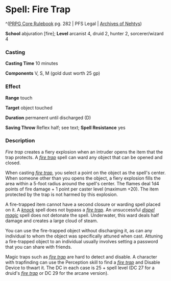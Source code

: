 # Spell: Fire Trap

^([PRPG Core Rulebook][ss-fire-trap] pg. 282 | PFS Legal | [Archives of Nehtys][sn-fire-trap])

**School** abjuration [fire]; **Level** arcanist 4, druid 2, hunter 2, sorcerer/wizard 4

### Casting

**Casting Time** 10 minutes  

**Components** V, S, M (gold dust worth 25 gp)

### Effect

**Range** touch  

**Target** object touched  

**Duration** permanent until discharged (D)  

**Saving Throw** Reflex half; see text; **Spell Resistance** yes

### Description

_Fire trap_ creates a fiery explosion when an intruder opens the item that the trap protects. A _[fire trap]_ spell can ward any object that can be opened and closed.  

When casting _[fire trap]_, you select a point on the object as the spell's center. When someone other than you opens the object, a fiery explosion fills the area within a 5-foot radius around the spell's center. The flames deal 1d4 points of fire damage + 1 point per caster level (maximum +20). The item protected by the trap is not harmed by this explosion.  

A fire-trapped item cannot have a second closure or warding spell placed on it. A _[knock]_ spell does not bypass a _[fire trap]_. An unsuccessful _[dispel magic]_ spell does not detonate the spell. Underwater, this ward deals half damage and creates a large cloud of steam.  

You can use the fire-trapped object without discharging it, as can any individual to whom the object was specifically attuned when cast. Attuning a fire-trapped object to an individual usually involves setting a password that you can share with friends.  

Magic traps such as _[fire trap]_ are hard to detect and disable. A character with trapfinding can use the Perception skill to find a _[fire trap]_ and Disable Device to thwart it. The DC in each case is 25 + spell level (DC 27 for a druid's _[fire trap]_ or DC 29 for the arcane version).

[ss-fire-trap]: http://paizo.com/pathfinderRPG/v57
[sn-fire-trap]: http://www.archivesofnethys.com/SpellDisplay.aspx?ItemName=Fire%20Trap
[dispel magic]: http://www.archivesofnethys.com/SpellDisplay.aspx?ItemName=dispel%20magic
[fire trap]: http://www.archivesofnethys.com/SpellDisplay.aspx?ItemName=fire%20trap
[knock]: http://www.archivesofnethys.com/SpellDisplay.aspx?ItemName=knock